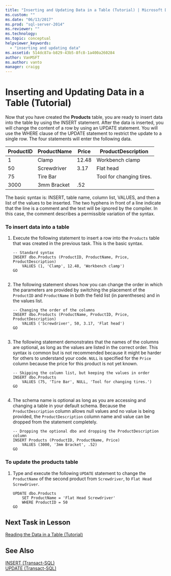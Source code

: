 ```yaml
---
title: "Inserting and Updating Data in a Table (Tutorial) | Microsoft Docs"
ms.custom: ""
ms.date: "06/13/2017"
ms.prod: "sql-server-2014"
ms.reviewer: ""
ms.technology: 
ms.topic: conceptual
helpviewer_keywords: 
  - "inserting and updating data"
ms.assetid: 514dc87a-b829-43b5-8fc8-1a400a260284
author: VanMSFT
ms.author: vanto
manager: craigg
---
```

# Inserting and Updating Data in a Table (Tutorial)
  Now that you have created the **Products** table, you are ready to insert data into the table by using the INSERT statement. After the data is inserted, you will change the content of a row by using an UPDATE statement. You will use the WHERE clause of the UPDATE statement to restrict the update to a single row. The four statements will enter the following data.  
  
|ProductID|ProductName|Price|ProductDescription|  
|---------------|-----------------|-----------|------------------------|  
|1|Clamp|12.48|Workbench clamp|  
|50|Screwdriver|3.17|Flat head|  
|75|Tire Bar||Tool for changing tires.|  
|3000|3mm Bracket|.52||  
  
 The basic syntax is: INSERT, table name, column list, VALUES, and then a list of the values to be inserted. The two hyphens in front of a line indicate that the line is a comment and the text will be ignored by the compiler. In this case, the comment describes a permissible variation of the syntax.  
  
### To insert data into a table  
  
1.  Execute the following statement to insert a row into the `Products` table that was created in the previous task. This is the basic syntax.  
  
    ```  
    -- Standard syntax  
    INSERT dbo.Products (ProductID, ProductName, Price, ProductDescription)  
        VALUES (1, 'Clamp', 12.48, 'Workbench clamp')  
    GO  
  
    ```  
  
2.  The following statement shows how you can change the order in which the parameters are provided by switching the placement of the `ProductID` and `ProductName` in both the field list (in parentheses) and in the values list.  
  
    ```  
    -- Changing the order of the columns  
    INSERT dbo.Products (ProductName, ProductID, Price, ProductDescription)  
        VALUES ('Screwdriver', 50, 3.17, 'Flat head')  
    GO  
  
    ```  
  
3.  The following statement demonstrates that the names of the columns are optional, as long as the values are listed in the correct order. This syntax is common but is not recommended because it might be harder for others to understand your code. `NULL` is specified for the `Price` column because the price for this product is not yet known.  
  
    ```  
    -- Skipping the column list, but keeping the values in order  
    INSERT dbo.Products  
        VALUES (75, 'Tire Bar', NULL, 'Tool for changing tires.')  
    GO  
  
    ```  
  
4.  The schema name is optional as long as you are accessing and changing a table in your default schema. Because the `ProductDescription` column allows null values and no value is being provided, the `ProductDescription` column name and value can be dropped from the statement completely.  
  
    ```  
    -- Dropping the optional dbo and dropping the ProductDescription column  
    INSERT Products (ProductID, ProductName, Price)  
        VALUES (3000, '3mm Bracket', .52)  
    GO  
    ```  
  
### To update the products table  
  
1.  Type and execute the following `UPDATE` statement to change the `ProductName` of the second product from `Screwdriver`, to `Flat Head Screwdriver`.  
  
    ```  
    UPDATE dbo.Products  
        SET ProductName = 'Flat Head Screwdriver'  
        WHERE ProductID = 50  
    GO  
    ```  
  
## Next Task in Lesson  
 [Reading the Data in a Table &#40;Tutorial&#41;](lesson-1-4-reading-the-data-in-a-table.md)  
  
## See Also  
 [INSERT &#40;Transact-SQL&#41;](/sql/t-sql/statements/insert-transact-sql)   
 [UPDATE &#40;Transact-SQL&#41;](/sql/t-sql/queries/update-transact-sql)  
  
  
